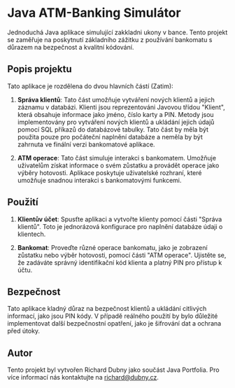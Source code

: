 # Java ATM-Banking Simulátor

Jednoduchá Java aplikace simulující zakkladni ukony v bance. Tento projekt se zaměřuje na poskytnutí základního zážitku z používání bankomatu s důrazem na bezpečnost a kvalitní kódování.

## Popis projektu

Tato aplikace je rozdělena do dvou hlavních částí (Zatim):

1. **Správa klientů**: Tato část umožňuje vytváření nových klientů a jejich záznamu v databázi. Klienti jsou reprezentováni Javovou třídou "Klient", která obsahuje informace jako jméno, číslo karty a PIN. Metody jsou implementovány pro vytváření nových klientů a ukládání jejich údajů pomocí SQL příkazů do databázové tabulky. Tato část by měla být použita pouze pro počáteční naplnění databáze a neměla by být zahrnuta ve finální verzi bankomatové aplikace.

2. **ATM operace**: Tato část simuluje interakci s bankomatem. Umožňuje uživatelům získat informace o svém zůstatku a provádět operace jako výběry hotovosti. Aplikace poskytuje uživatelské rozhraní, které umožňuje snadnou interakci s bankomatovými funkcemi.

## Použití

1. **Klientův účet**: Spusťte aplikaci a vytvořte klienty pomocí části "Správa klientů". Toto je jednorázová konfigurace pro naplnění databáze údaji o klientech.

2. **Bankomat**: Proveďte různé operace bankomatu, jako je zobrazení zůstatku nebo výběr hotovosti, pomocí části "ATM operace". Ujistěte se, že zadáváte správný identifikační kód klienta a platný PIN pro přístup k účtu.

## Bezpečnost

Tato aplikace kladný důraz na bezpečnost klientů a ukládání citlivých informací, jako jsou PIN kódy. V případě reálného použití by bylo důležité implementovat další bezpečnostní opatření, jako je šifrování dat a ochrana před útoky.

## Autor

Tento projekt byl vytvořen Richard Dubny jako součást Java Portfolia. Pro více informací nás kontaktujte na richard@dubny.cz.

